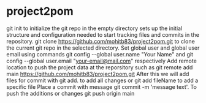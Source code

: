 # project2pom
git init to initialize the git repo in the empty directory
sets up the initial structure and configuration needed to start tracking files and commits in the repository.
git clone https://github.com/mohitb83/project2pom.git to clone the current git repo in the selected directory.
Set global user and global user email using commands git config --global user.name "Your Name" and git config --global user.email "your-email@mail.com" respectively
Add remote location to push the project data at the reporsitory such as git remote add main https://github.com/mohitb83/project2pom.git
After this we will add files for commit with git add. to add all changes or git add fileName to add a specific file
Place a commit with message git commit -m 'message text'.
To push the additions or changes git push origin main 
